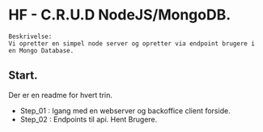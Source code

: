 
# HF - C.R.U.D NodeJS/MongoDB.

```
Beskrivelse: 
Vi opretter en simpel node server og opretter via endpoint brugere i en Mongo Database.
```

## Start.
Der er en readme for hvert trin.

* Step_01 : Igang med en webserver og backoffice client forside.
* Step_02 : Endpoints til api. Hent Brugere.





